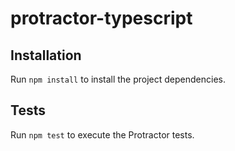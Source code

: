 # protractor-typescript

## Installation

Run `npm install` to install the project dependencies.

## Tests

Run `npm test` to execute the Protractor tests.
